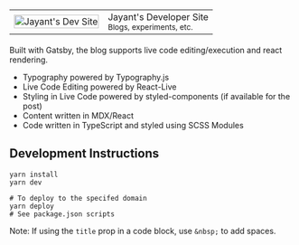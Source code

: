 <h1>
  <table>
    <tr>
    <td><img align="center" alt="Jayant's Dev Site" src="https://i.imgur.com/C2jo9p4.png" height="100%" /></td>
    <td>
      <span>Jayant's Developer Site</span><br/>
      <small>Blogs, experiments, etc.</small>
    </td>
    </tr>
  </table>
</h1>

Built with Gatsby, the blog supports live code editing/execution and react
rendering.

- Typography powered by Typography.js
- Live Code Editing powered by React-Live
- Styling in Live Code powered by styled-components (if available for the post)
- Content written in MDX/React
- Code written in TypeScript and styled using SCSS Modules

## Development Instructions

```
yarn install
yarn dev

# To deploy to the specifed domain
yarn deploy
# See package.json scripts
```

Note:
If using the `title` prop in a code block, use `&nbsp;` to add spaces.
